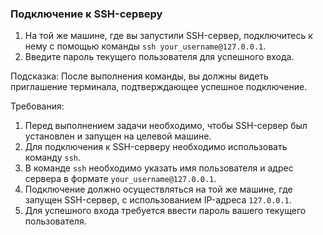 
### Подключение к SSH-серверу

1. На той же машине, где вы запустили SSH-сервер, подключитесь к нему с помощью команды `ssh your_username@127.0.0.1`.
2. Введите пароль текущего пользователя для успешного входа.

Подсказка: После выполнения команды, вы должны видеть приглашение терминала, подтверждающее успешное подключение.

Требования:
1. Перед выполнением задачи необходимо, чтобы SSH-сервер был установлен и запущен на целевой машине. 
2. Для подключения к SSH-серверу необходимо использовать команду `ssh`. 
3. В команде `ssh` необходимо указать имя пользователя и адрес сервера в формате `your_username@127.0.0.1`. 
4. Подключение должно осуществляться на той же машине, где запущен SSH-сервер, с использованием IP-адреса `127.0.0.1`. 
5. Для успешного входа требуется ввести пароль вашего текущего пользователя.
